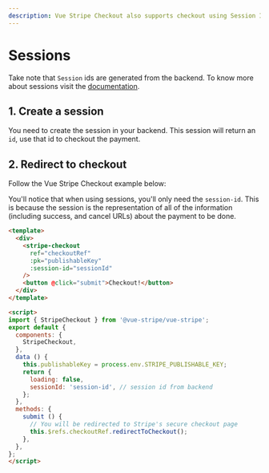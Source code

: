 ```yaml
---
description: Vue Stripe Checkout also supports checkout using Session Id.
---
```


# Sessions

Take note that `Session` ids are generated from the backend. To know more about sessions visit the [documentation](https://stripe.com/docs/api/checkout/sessions).

## 1. Create a session

You need to create the session in your backend. This session will return an `id`, use that id to checkout the payment.

## 2. Redirect to checkout

Follow the Vue Stripe Checkout example below:

You'll notice that when using sessions, you'll only need the `session-id`. This is because the session is the representation of all of the information (including success, and cancel URLs) about the payment to be done.

```html
<template>
  <div>
    <stripe-checkout
      ref="checkoutRef"
      :pk="publishableKey"
      :session-id="sessionId"
    />
    <button @click="submit">Checkout!</button>
  </div>
</template>

<script>
import { StripeCheckout } from '@vue-stripe/vue-stripe';
export default {
  components: {
    StripeCheckout,
  },
  data () {
    this.publishableKey = process.env.STRIPE_PUBLISHABLE_KEY;
    return {
      loading: false,
      sessionId: 'session-id', // session id from backend
    };
  },
  methods: {
    submit () {
      // You will be redirected to Stripe's secure checkout page
      this.$refs.checkoutRef.redirectToCheckout();
    },
  },
};
</script>
```
